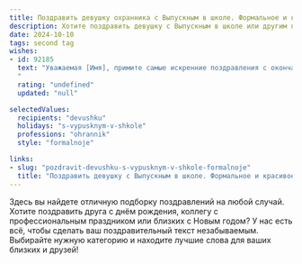 ```yaml
---
title: Поздравить девушку охранника с Выпускным в школе. Формальное и красивое
description: Хотите поздравить девушку с Выпускным в школе или другим праздником? Наш ИИ создаст незабываемое поздравление, а вы обязательно выделитесь среди других.  
date: 2024-10-10
tags: second tag
wishes:
- id: 92185
  text: "Уважаемая [Имя], примите самые искренние поздравления с окончанием школы!  Желаем Вам успехов в выбранной профессии охранника и уверенности в достижении всех поставленных целей. Пусть Ваша жизнь будет наполнена интересными событиями и яркими достижениями.  С праздником!
  "
  rating: "undefined"
  updated: "null"

selectedValues:
  recipients: "devushku"
  holidays: "s-vypusknym-v-shkole"
  professions: "ohrannik"
  style: "formalnoje"

links:
- slug: "pozdravit-devushku-s-vypusknym-v-shkole-formalnoje"
  title: "Поздравить девушку с Выпускным в школе. Формальное и красивое"
---
```


Здесь вы найдете отличную подборку поздравлений на любой случай. 
Хотите поздравить друга с днём рождения, коллегу с профессиональным праздником или близких с Новым годом? У нас есть всё, чтобы сделать ваш поздравительный текст незабываемым. Выбирайте нужную категорию и находите лучшие слова для ваших близких и друзей!
